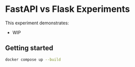 # FastAPI vs Flask Experiments

This experiment demonstrates:

- WIP

## Getting started

```bash
docker compose up --build
```
